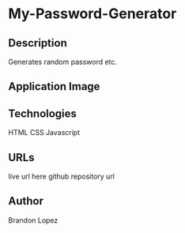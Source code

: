# My-Password-Generator

## Description
Generates random password etc.

## Application Image

## Technologies
HTML
CSS Javascript

## URLs
live url here
github repository url

## Author
Brandon Lopez
